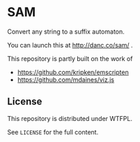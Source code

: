 # SAM

Convert any string to a suffix automaton.

You can launch this at http://danc.co/sam/ .

This repository is partly built on the work of

* https://github.com/kripken/emscripten
* https://github.com/mdaines/viz.js

## License

This repository is distributed under WTFPL.

See `LICENSE` for the full content.
